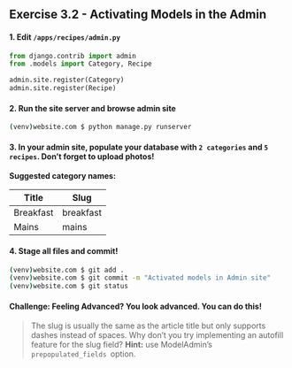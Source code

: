 ## Exercise 3.2 - Activating Models in the Admin

#### 1. Edit `/apps/recipes/admin.py`

```python
from django.contrib import admin
from .models import Category, Recipe

admin.site.register(Category)
admin.site.register(Recipe)
```

#### 2. Run the site server and browse admin site

```bash
(venv)website.com $ python manage.py runserver
```

#### 3. In your admin site, populate your database with `2 categories` and `5 recipes`. Don’t forget to upload photos!

**Suggested category names:**

| Title 		| Slug			|
|------------	|------------	|
| Breakfast	| breakfast	|
| Mains		| mains		|



#### 4. Stage all files and commit!

```bash
(venv)website.com $ git add .
(venv)website.com $ git commit -m "Activated models in Admin site"
(venv)website.com $ git status
```

#### Challenge: Feeling Advanced? You look advanced. You can do this!

> The slug is usually the same as the article title but only supports dashes instead of spaces. Why don’t you try implementing an autofill feature for the slug field? **Hint:** use ModelAdmin’s `prepopulated_fields `option.
